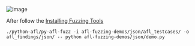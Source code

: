 ![image](https://cloud.githubusercontent.com/assets/167319/7211512/5c331000-e553-11e4-831f-c7ea6cef4d9b.png)

After follow the [Installing Fuzzing Tools](https://github.com/tomviner/afl-fuzzing-demos#readme)

`./python-afl/py-afl-fuzz -i afl-fuzzing-demos/json/afl_testcases/ -o afl_findings/json/ -- python afl-fuzzing-demos/json/demo.py`
